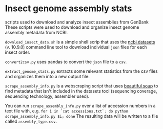 # Insect genome assembly stats
scripts used to download and analyze insect assemblies from GenBank
These scripts were used to download and organize insect genome assembly metadata from NCBI.

`download_insect_data.sh` is a simple shell scrip that uses the [ncbi datasets](https://www.ncbi.nlm.nih.gov/datasets/) (v. 10.9.0) command line tool to download individual `json` files for each insect order.

`convert2csv.py` uses pandas to convert the `json` file to a `csv`.

`extract_genome_stats.py` extracts some relevant statistics from the csv files and organizes them into a new output file.

`scrape_assembly_info.py` is a webscraping script that uses [beautiful soup](https://pypi.org/project/beautifulsoup4/) to find metadata that isn't included in the datasets tool (sequencing coverage, sequencing technology, assembler used).

You can run `scrape_assembly_info.py` over a list of accession numbers in a text file with, e.g. ```for i in `cat accessions.txt`; do python scrape_assembly_info.py $i; done``` The resulting data will be written to a file called `assembly_type.csv`.
